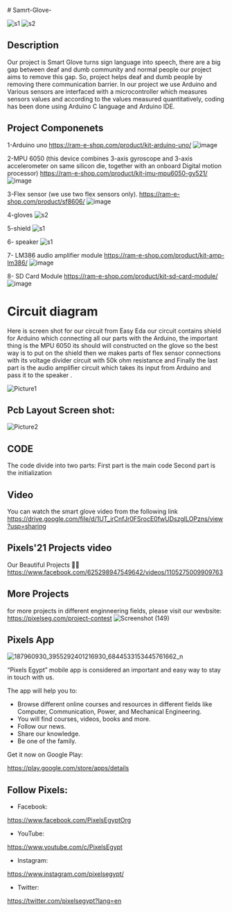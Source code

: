 
﻿# Samrt-Glove-
 
![s1](https://user-images.githubusercontent.com/80456446/124141281-9465b400-da89-11eb-82e9-ee415f011d57.jpg)
![s2](https://user-images.githubusercontent.com/80456446/124142300-6765d100-da8a-11eb-80c1-2dcba514efcd.jpg)

## Description
Our project is Smart Glove turns sign language into speech, there are a big gap between deaf and dumb community and normal people our project aims to remove this gap. So, project helps deaf and dumb people by removing there communication barrier.
In our project we use Arduino and Various sensors are interfaced with a microcontroller which measures sensors values and according to the values measured quantitatively, coding has been done using Arduino C language and Arduino IDE.


## Project Componenets
1-Arduino uno https://ram-e-shop.com/product/kit-arduino-uno/
![image](https://user-images.githubusercontent.com/80456446/124141948-1bb32780-da8a-11eb-975a-c5e14de14c8a.png)

2-MPU 6050 (this device combines 3-axis gyroscope and 3-axis accelerometer on same silicon die, together with an onboard Digital motion processor)
https://ram-e-shop.com/product/kit-imu-mpu6050-gy521/
![image](https://user-images.githubusercontent.com/80456446/124142015-279ee980-da8a-11eb-811b-04089fe6bdb4.png)

3-Flex sensor (we use two flex sensors only).
https://ram-e-shop.com/product/sf8606/
![image](https://user-images.githubusercontent.com/80456446/124142228-574df180-da8a-11eb-9f0f-b0ccce4a9157.png)

4-gloves 
![s2](https://user-images.githubusercontent.com/80456446/124142431-7e0c2800-da8a-11eb-8567-2527c4167069.jpg)


5-shield
![s1](https://user-images.githubusercontent.com/80456446/124142382-764c8380-da8a-11eb-95bc-6de0d40464f9.jpg)


6- speaker
![s1](https://user-images.githubusercontent.com/80456446/124142448-82d0dc00-da8a-11eb-8f54-b8e841ee6dd8.jpg)


7- LM386 audio amplifier module
https://ram-e-shop.com/product/kit-amp-lm386/
![image](https://user-images.githubusercontent.com/80456446/124142489-8c5a4400-da8a-11eb-85a0-1b5fa08cbf74.png)

8- SD Card Module
https://ram-e-shop.com/product/kit-sd-card-module/
![image](https://user-images.githubusercontent.com/80456446/124142589-9ed47d80-da8a-11eb-82f9-5ff0a2014df8.png)


# Circuit diagram
Here is screen shot for our circuit from Easy Eda our circuit contains shield for Arduino which connecting all our parts with the Arduino, the important thing is the MPU 6050 its should will constructed on the glove so the best way is to put on the shield then we makes parts of flex sensor connections with its voltage divider circuit with 50k ohm resistance and Finally the last part is the audio amplifier circuit which takes its input from Arduino and pass it to the speaker .

![Picture1](https://user-images.githubusercontent.com/80456446/124142872-e955fa00-da8a-11eb-8636-3aa167718b6f.jpg)


## Pcb Layout Screen shot: 
![Picture2](https://user-images.githubusercontent.com/80456446/124142886-ec50ea80-da8a-11eb-953f-f59a8b0f0d46.jpg)

## CODE

The code divide into two parts:
First part is the main code
Second part is the initialization

## Video
You can watch the smart glove video from the following link
https://drive.google.com/file/d/1UT_irCnfJr0FSrocE0fwUDszgILOPzns/view?usp=sharing

## Pixels'21 Projects video
Our Beautiful Projects 🖤✨
https://www.facebook.com/625298947549642/videos/1105275009909763

## More Projects
for more projects in different enginneering fields, please visit our wevbsite:
https://pixelseg.com/project-contest
![Screenshot (149)](https://user-images.githubusercontent.com/80456446/124113398-b18b8a00-da6b-11eb-8faf-70db2402673c.png)


## Pixels App 
![187960930_3955292401216930_6844533153445761662_n](https://user-images.githubusercontent.com/80456446/124113684-00392400-da6c-11eb-8779-cea0193eefb6.jpg)

“Pixels Egypt” mobile app is considered an important and easy way to stay in touch with us.

The app will help you to:

- Browse different online courses and resources in different fields like Computer, Communication, Power, and Mechanical Engineering.
- You will find courses, videos, books and more.
- Follow our news.
- Share our knowledge.
- Be one of the family.

Get it now on Google Play:

https://play.google.com/store/apps/details


## Follow Pixels:

- Facebook:

https://www.facebook.com/PixelsEgyptOrg

- YouTube:

https://www.youtube.com/c/PixelsEgypt

- Instagram:

https://www.instagram.com/pixelsegypt/

- Twitter:

https://twitter.com/pixelsegypt?lang=en


